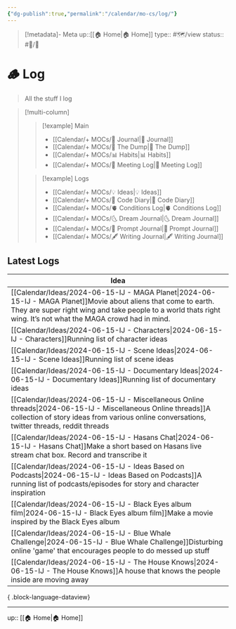 ```yaml
---
{"dg-publish":true,"permalink":"/calendar/mo-cs/log/"}
---
```


>[!metadata]- Meta
>up::[[🏠 Home\|🏠 Home]]
>type:: #🗺/view 
>status:: #📝/🌲 

# 🪵 Log

> All the stuff I log

> [!multi-column]
> > [!example] Main
> > - [[Calendar/+ MOCs/📓 Journal\|📓 Journal]]
> > - [[Calendar/+ MOCs/🔗 The Dump\|🔗 The Dump]]
> > - [[Calendar/+ MOCs/📊 Habits\|📊 Habits]]
> > - [[Calendar/+ MOCs/👥 Meeting Log\|👥 Meeting Log]]
> 
> > [!example] Logs
> > - [[Calendar/+ MOCs/💡 Ideas\|💡 Ideas]]
> > - [[Calendar/+ MOCs/🧪 Code Diary\|🧪 Code Diary]]
> > - [[Calendar/+ MOCs/🫀 Conditions Log\|🫀 Conditions Log]]
> > - [[Calendar/+ MOCs/🌜 Dream Journal\|🌜 Dream Journal]]
> > - [[Calendar/+ MOCs/🎲 Prompt Journal\|🎲 Prompt Journal]]
> > - [[Calendar/+ MOCs/🖋 Writing Journal\|🖋 Writing Journal]]

## Latest Logs
| Idea                                                                                                                                                                                                                                                               |
| ------------------------------------------------------------------------------------------------------------------------------------------------------------------------------------------------------------------------------------------------------------------ |
| [[Calendar/Ideas/2024-06-15-IJ - MAGA Planet\|2024-06-15-IJ - MAGA Planet]]<span class='summary'>Movie about aliens that come to earth. They are super right wing and take people to a world thats right wing. It’s not what the MAGA crowd had in mind.</span> |
| [[Calendar/Ideas/2024-06-15-IJ - Characters\|2024-06-15-IJ - Characters]]<span class='summary'>Running list of character ideas</span>                                                                                                                           |
| [[Calendar/Ideas/2024-06-15-IJ - Scene Ideas\|2024-06-15-IJ - Scene Ideas]]<span class='summary'>Running list of scene ideas</span>                                                                                                                             |
| [[Calendar/Ideas/2024-06-15-IJ - Documentary Ideas\|2024-06-15-IJ - Documentary Ideas]]<span class='summary'>Running list of documentary ideas</span>                                                                                                           |
| [[Calendar/Ideas/2024-06-15-IJ - Miscellaneous Online threads\|2024-06-15-IJ - Miscellaneous Online threads]]<span class='summary'>A collection of story ideas from various online conversations, twitter threads, reddit threads</span>                        |
| [[Calendar/Ideas/2024-06-15-IJ - Hasans Chat\|2024-06-15-IJ - Hasans Chat]]<span class='summary'>Make a short based on Hasans live stream chat box. Record and transcribe it </span>                                                                            |
| [[Calendar/Ideas/2024-06-15-IJ - Ideas Based on Podcasts\|2024-06-15-IJ - Ideas Based on Podcasts]]<span class='summary'>A running list of podcasts/episodes for story and character inspiration</span>                                                         |
| [[Calendar/Ideas/2024-06-15-IJ - Black Eyes album film\|2024-06-15-IJ - Black Eyes album film]]<span class='summary'>Make a movie inspired by the Black Eyes album</span>                                                                                       |
| [[Calendar/Ideas/2024-06-15-IJ - Blue Whale Challenge\|2024-06-15-IJ - Blue Whale Challenge]]<span class='summary'>Disturbing online 'game' that encourages people to do messed up stuff</span>                                                                 |
| [[Calendar/Ideas/2024-06-15-IJ - The House Knows\|2024-06-15-IJ - The House Knows]]<span class='summary'>A house that knows the people inside are moving away</span>                                                                                            |

{ .block-language-dataview}

---
up:: [[🏠 Home\|🏠 Home]]

